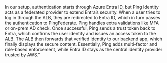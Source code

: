 In our setup, authentication starts through Azure Entra ID, but Ping Identity acts as a federated provider to extend Entra’s security.
When a user tries to log in through the ALB, they are redirected to Entra ID, which in turn passes the authentication to PingFederate.
Ping handles extra validations like MFA or on-prem AD check. Once successful, Ping sends a trust token back to Entra, which confirms the user identity and issues an access token to the ALB.
The ALB then forwards that verified identity to our backend app, which finally displays the secure content.
Essentially, Ping adds multi-factor and role-based enforcement, while Entra ID stays as the central identity provider trusted by AWS.”
